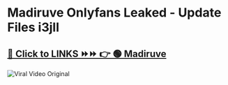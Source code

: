 
 # Madiruve Onlyfans Leaked - Update Files i3jll

## <h2><a href="https://clipsfans.com/Madiruve&ref=git">🔗 Click to LINKS ⏩⏩ 👉 🟢 Madiruve </a></h2>

<a href="https://clipsfans.com/Madiruve&ref=git" rel="nofollow" data-target="animated-image.originalLink"><img src="https://i.ibb.co.com/xMMVF88/686577567.gif" alt="Viral Video Original" style="max-width: 100%; display: inline-block;" data-target="animated-image.originalImage"></a>

